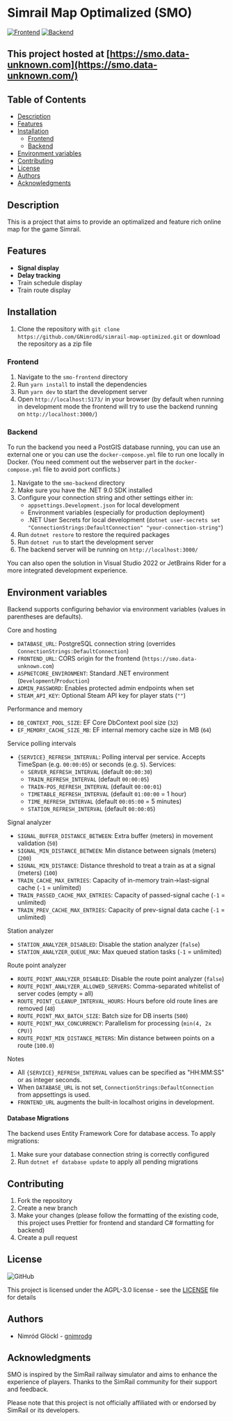 # Simrail Map Optimalized (SMO)

[![Frontend](https://github.com/GNimrodG/simrail-map-optimized/actions/workflows/build-frontend.yml/badge.svg)](https://github.com/GNimrodG/simrail-map-optimized/actions/workflows/build-frontend.yml)
[![Backend](https://github.com/GNimrodG/simrail-map-optimized/actions/workflows/build-backend.yml/badge.svg)](https://github.com/GNimrodG/simrail-map-optimized/actions/workflows/build-backend.yml)

## This project hosted at [https://smo.data-unknown.com](https://smo.data-unknown.com/)

## Table of Contents

- [Description](#description)
- [Features](#features)
- [Installation](#installation)
  - [Frontend](#frontend)
  - [Backend](#backend)
- [Environment variables](#environment-variables)
- [Contributing](#contributing)
- [License](#license)
- [Authors](#authors)
- [Acknowledgments](#acknowledgments)

## Description

This is a project that aims to provide an optimalized and feature rich online map for the game Simrail.

## Features

- **Signal display**
- **Delay tracking**
- Train schedule display
- Train route display

## Installation

1. Clone the repository with `git clone https://github.com/GNimrodG/simrail-map-optimized.git` or download the repository as a zip file

### Frontend

1. Navigate to the `smo-frontend` directory
2. Run `yarn install` to install the dependencies
3. Run `yarn dev` to start the development server
4. Open `http://localhost:5173/` in your browser (by default when running in development mode the frontend will try to use the backend running on `http://localhost:3000/`)

### Backend

To run the backend you need a PostGIS database running, you can use an external one or you can use the `docker-compose.yml` file to run one locally in Docker. (You need comment out the webserver part in the `docker-compose.yml` file to avoid port conflicts.)

1. Navigate to the `smo-backend` directory
2. Make sure you have the .NET 9.0 SDK installed
3. Configure your connection string and other settings either in:
   - `appsettings.Development.json` for local development
   - Environment variables (especially for production deployment)
   - .NET User Secrets for local development (`dotnet user-secrets set "ConnectionStrings:DefaultConnection" "your-connection-string"`)
4. Run `dotnet restore` to restore the required packages
5. Run `dotnet run` to start the development server
6. The backend server will be running on `http://localhost:3000/`

You can also open the solution in Visual Studio 2022 or JetBrains Rider for a more integrated development experience.

## Environment variables

Backend supports configuring behavior via environment variables (values in parentheses are defaults).

Core and hosting

- `DATABASE_URL`: PostgreSQL connection string (overrides `ConnectionStrings:DefaultConnection`)
- `FRONTEND_URL`: CORS origin for the frontend (`https://smo.data-unknown.com`)
- `ASPNETCORE_ENVIRONMENT`: Standard .NET environment (`Development`/`Production`)
- `ADMIN_PASSWORD`: Enables protected admin endpoints when set
- `STEAM_API_KEY`: Optional Steam API key for player stats (`""`)

Performance and memory

- `DB_CONTEXT_POOL_SIZE`: EF Core DbContext pool size (`32`)
- `EF_MEMORY_CACHE_SIZE_MB`: EF internal memory cache size in MB (`64`)

Service polling intervals

- `{SERVICE}_REFRESH_INTERVAL`: Polling interval per service. Accepts TimeSpan (e.g. `00:00:05`) or seconds (e.g. `5`).
  Services:
    - `SERVER_REFRESH_INTERVAL` (default `00:00:30`)
    - `TRAIN_REFRESH_INTERVAL` (default `00:00:05`)
    - `TRAIN-POS_REFRESH_INTERVAL` (default `00:00:01`)
    - `TIMETABLE_REFRESH_INTERVAL` (default `01:00:00` = 1 hour)
    - `TIME_REFRESH_INTERVAL` (default `00:05:00` = 5 minutes)
    - `STATION_REFRESH_INTERVAL` (default `00:00:05`)

Signal analyzer

- `SIGNAL_BUFFER_DISTANCE_BETWEEN`: Extra buffer (meters) in movement validation (`50`)
- `SIGNAL_MIN_DISTANCE_BETWEEN`: Min distance between signals (meters) (`200`)
- `SIGNAL_MIN_DISTANCE`: Distance threshold to treat a train as at a signal (meters) (`100`)
- `TRAIN_CACHE_MAX_ENTRIES`: Capacity of in-memory train->last-signal cache (`-1` = unlimited)
- `TRAIN_PASSED_CACHE_MAX_ENTRIES`: Capacity of passed-signal cache (`-1` = unlimited)
- `TRAIN_PREV_CACHE_MAX_ENTRIES`: Capacity of prev-signal data cache (`-1` = unlimited)

Station analyzer

- `STATION_ANALYZER_DISABLED`: Disable the station analyzer (`false`)
- `STATION_ANALYZER_QUEUE_MAX`: Max queued station tasks (`-1` = unlimited)

Route point analyzer

- `ROUTE_POINT_ANALYZER_DISABLED`: Disable the route point analyzer (`false`)
- `ROUTE_POINT_ANALYZER_ALLOWED_SERVERS`: Comma-separated whitelist of server codes (empty = all)
- `ROUTE_POINT_CLEANUP_INTERVAL_HOURS`: Hours before old route lines are removed (`48`)
- `ROUTE_POINT_MAX_BATCH_SIZE`: Batch size for DB inserts (`500`)
- `ROUTE_POINT_MAX_CONCURRENCY`: Parallelism for processing (`min(4, 2x CPU)`)
- `ROUTE_POINT_MIN_DISTANCE_METERS`: Min distance between points on a route (`100.0`)

Notes

- All `{SERVICE}_REFRESH_INTERVAL` values can be specified as "HH:MM:SS" or as integer seconds.
- When `DATABASE_URL` is not set, `ConnectionStrings:DefaultConnection` from appsettings is used.
- `FRONTEND_URL` augments the built-in localhost origins in development.

#### Database Migrations

The backend uses Entity Framework Core for database access. To apply migrations:

1. Make sure your database connection string is correctly configured
2. Run `dotnet ef database update` to apply all pending migrations

## Contributing

1. Fork the repository
2. Create a new branch
3. Make your changes (please follow the formatting of the existing code, this project uses Prettier for frontend and standard C# formatting for backend)
4. Create a pull request

## License

![GitHub](https://img.shields.io/github/license/GNimrodG/simrail-map-optimized)

This project is licensed under the AGPL-3.0 license - see the [LICENSE](LICENSE) file for details

## Authors

- Nimród Glöckl - [gnimrodg](https://github.com/GNimrodG/)

## Acknowledgments

SMO is inspired by the SimRail railway simulator and aims to enhance the experience of players. Thanks to the SimRail community for their support and feedback.

Please note that this project is not officially affiliated with or endorsed by SimRail or its developers.
